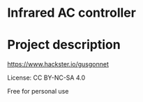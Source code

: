 # Infrared AC controller

# Project description
https://www.hackster.io/gusgonnet

License: CC BY-NC-SA 4.0

Free for personal use
